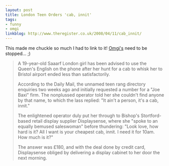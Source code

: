 ```yaml
---
layout: post
title: London Teen Orders 'cab, innit'
tags:
- funny
- omgi
linkblog: http://www.theregister.co.uk/2008/04/11/cab_innit/
---
```


This made me chuckle so much I had to link to it!
[Omgi's](http://www.urbandictionary.com/define.php?term=omgi) need to be stopped... ;)

> A 19-year-old Saaarf London girl has been advised to use the Queen's English on the phone after her hunt
> for a cab to whisk her to Bristol airport ended less than satisfactorily.
>
> According to the Daily Mail, the unnamed teen rang directory enquiries two weeks ago and initially
> requested a number for a "Joe Baxi" firm. The nonplussed operator told her she couldn't find anyone by
> that name, to which the lass replied: "It ain't a person, it's a cab, innit."
>
> The enlightened operator duly put her through to Bishop's Stortford-based retail display supplier
> Displaysense, where she "spoke to an equally bemused saleswoman" before thundering: "Look love, how hard
> is it? All I want is your cheapest cab, innit. I need it for 10am. How much is it?"
>
> The answer was &pound;180, and with the deal done by credit card, Displaysense obliged by delivering a
> display cabinet to her door the next morning.

